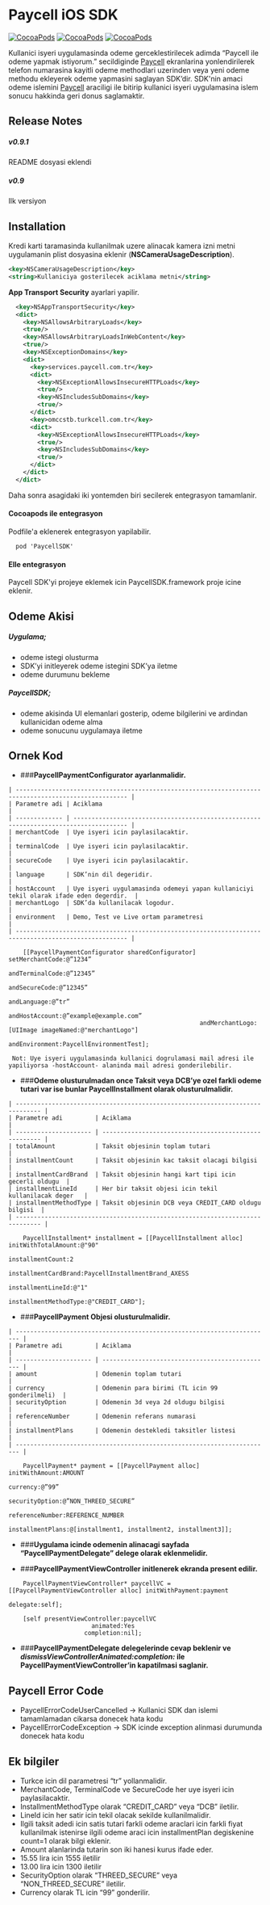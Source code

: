 Paycell iOS SDK
===============
[![CocoaPods](https://img.shields.io/cocoapods/v/PaycellSDK.svg?maxAge=2592000)]() [![CocoaPods](https://img.shields.io/cocoapods/l/PaycellSDK.svg?maxAge=2592000)]() [![CocoaPods](https://img.shields.io/cocoapods/p/PaycellSDK.svg?maxAge=2592000)]()

Kullanici isyeri uygulamasinda odeme gerceklestirilecek adimda “Paycell ile odeme yapmak istiyorum.” secildiginde [Paycell](https://www.paycell.com.tr) ekranlarina yonlendirilerek telefon numarasina kayitli odeme methodlari uzerinden veya yeni odeme methodu ekleyerek odeme yapmasini saglayan SDK’dir. SDK'nin amaci odeme islemini [Paycell](https://www.paycell.com.tr) araciligi ile bitirip kullanici isyeri uygulamasina islem sonucu hakkinda geri donus saglamaktir.

## Release Notes

##### v0.9.1
README dosyasi eklendi

##### v0.9
Ilk versiyon

## Installation
Kredi karti taramasinda kullanilmak uzere alinacak kamera izni metni uygulamanin plist dosyasina eklenir (**NSCameraUsageDescription**). 

```xml    
<key>NSCameraUsageDescription</key>
<string>Kullaniciya gosterilecek aciklama metni</string>
```

**App Transport Security** ayarlari yapilir.  
    
```xml    
  <key>NSAppTransportSecurity</key>
  <dict>
    <key>NSAllowsArbitraryLoads</key>
    <true/>
    <key>NSAllowsArbitraryLoadsInWebContent</key>
    <true/>
    <key>NSExceptionDomains</key>
    <dict>
      <key>services.paycell.com.tr</key>
      <dict>
        <key>NSExceptionAllowsInsecureHTTPLoads</key>
        <true/>
        <key>NSIncludesSubDomains</key>
        <true/>
      </dict>
      <key>omccstb.turkcell.com.tr</key>
      <dict>
        <key>NSExceptionAllowsInsecureHTTPLoads</key>
        <true/>
        <key>NSIncludesSubDomains</key>
        <true/>
      </dict>
    </dict>
  </dict>
```

Daha sonra asagidaki iki yontemden biri secilerek entegrasyon tamamlanir.


#### Cocoapods ile entegrasyon
Podfile'a eklenerek entegrasyon yapilabilir.

```
  pod 'PaycellSDK'
```

#### Elle entegrasyon
Paycell SDK'yi projeye eklemek icin PaycellSDK.framework proje icine eklenir.


## Odeme Akisi

##### Uygulama;

 * odeme istegi olusturma
 * SDK’yi initleyerek odeme istegini SDK’ya iletme
 * odeme durumunu bekleme

##### PaycellSDK;

 * odeme akisinda UI elemanlari gosterip, odeme bilgilerini ve ardindan kullanicidan odeme alma
 * odeme sonucunu uygulamaya iletme



## Ornek Kod

* ###**PaycellPaymentConfigurator ayarlanmalidir.**


```
| ----------------------------------------------------------------------------------------------------- |
| Parametre adi | Aciklama                                                                              |
| ------------- | ------------------------------------------------------------------------------------- |
| merchantCode  | Uye isyeri icin paylasilacaktir.                                                      |
| terminalCode  | Uye isyeri icin paylasilacaktir.                                                      |
| secureCode    | Uye isyeri icin paylasilacaktir.                                                      |
| language      | SDK’nin dil degeridir.                                                                |
| hostAccount   | Uye isyeri uygulamasinda odemeyi yapan kullaniciyi tekil olarak ifade eden degerdir.  |
| merchantLogo  | SDK’da kullanilacak logodur.                                                          |
| environment   | Demo, Test ve Live ortam parametresi                                                  |
| ----------------------------------------------------------------------------------------------------- |
```



```
    [[PaycellPaymentConfigurator sharedConfigurator] setMerchantCode:@”1234”
                                                     andTerminalCode:@”12345”
                                                       andSecureCode:@”12345”
                                                         andLanguage:@”tr”
                                                      andHostAccount:@”example@example.com”
                                                     andMerchantLogo:[UIImage imageNamed:@"merchantLogo"]
                                                      andEnvironment:PaycellEnvironmentTest];
```

```
 Not: Uye isyeri uygulamasinda kullanici dogrulamasi mail adresi ile yapiliyorsa -hostAccount- alaninda mail adresi gonderilebilir.
```

* ###**Odeme olusturulmadan once Taksit veya DCB’ye ozel farkli odeme tutari var ise bunlar PaycellInstallment olarak olusturulmalidir.**


```
| ----------------------------------------------------------------------------- |
| Parametre adi         | Aciklama                                              |
| --------------------- | ----------------------------------------------------- |
| totalAmount           | Taksit objesinin toplam tutari                        |
| installmentCount      | Taksit objesinin kac taksit olacagi bilgisi           |
| installmentCardBrand  | Taksit objesinin hangi kart tipi icin gecerli oldugu  |
| installmentLineId     | Her bir taksit objesi icin tekil kullanilacak deger   |
| installmentMethodType | Taksit objesinin DCB veya CREDIT_CARD oldugu bilgisi  |
| ----------------------------------------------------------------------------- |
```



```
    PaycellInstallment* installment = [[PaycellInstallment alloc] initWithTotalAmount:@"90"
                                                                     installmentCount:2
                                                                 installmentCardBrand:PaycellInstallmentBrand_AXESS
                                                                    installmentLineId:@"1"
                                                                installmentMethodType:@"CREDIT_CARD"];
```



* ###**PaycellPayment Objesi olusturulmalidir.**


```
| ----------------------------------------------------------------------- |
| Parametre adi         | Aciklama                                        |
| --------------------- | ----------------------------------------------- |
| amount                | Odemenin toplam tutari                          |
| currency              | Odemenin para birimi (TL icin 99 gonderilmeli)  |
| securityOption        | Odemenin 3d veya 2d oldugu bilgisi              |
| referenceNumber       | Odemenin referans numarasi                      |
| installmentPlans      | Odemenin destekledi taksitler listesi           |
| ----------------------------------------------------------------------- |
```



```
    PaycellPayment* payment = [[PaycellPayment alloc] initWithAmount:AMOUNT
                                                            currency:@”99”
                                                      securityOption:@”NON_THREED_SECURE”
                                                     referenceNumber:REFERENCE_NUMBER
                                                    installmentPlans:@[installment1, installment2, installment3]];
```



* ###**Uygulama icinde odemenin alinacagi sayfada “PaycellPaymentDelegate” delege olarak eklenmelidir.**


* ###**PaycellPaymentViewController initlenerek ekranda present edilir.**



```
    PaycellPaymentViewController* paycellVC = [[PaycellPaymentViewController alloc] initWithPayment:payment 
                                                                                           delegate:self];

    [self presentViewController:paycellVC
                       animated:Yes
                     completion:nil];
```



* ###**PaycellPaymentDelegate delegelerinde cevap beklenir ve *dismissViewControllerAnimated:completion:* ile PaycellPaymentViewController’in kapatilmasi saglanir.**



## Paycell Error Code

 * PaycellErrorCodeUserCancelled -> Kullanici SDK dan islemi tamamlamadan cikarsa donecek hata kodu
 * PaycellErrorCodeException -> SDK icinde exception alinmasi durumunda donecek hata kodu



## Ek bilgiler

 * Turkce icin dil parametresi “tr” yollanmalidir.
 * MerchantCode, TerminalCode ve SecureCode her uye isyeri icin paylasilacaktir.
 * InstallmentMethodType olarak “CREDIT_CARD” veya “DCB” iletilir.
 * LineId icin her satir icin tekil olacak sekilde kullanilmalidir.
 * Ilgili taksit adedi icin satis tutari farkli odeme araclari icin farkli fiyat kullanilmak istenirse ilgili odeme araci icin installmentPlan degiskenine count=1 olarak bilgi eklenir.
 * Amount alanlarinda tutarin son iki hanesi kurus ifade eder. 
 * 15.55 lira icin 1555 iletilir
 * 13.00 lira icin 1300 iletilir
 * SecurityOption olarak “THREED_SECURE” veya “NON_THREED_SECURE” iletilir.
 * Currency olarak TL icin “99” gonderilir.


